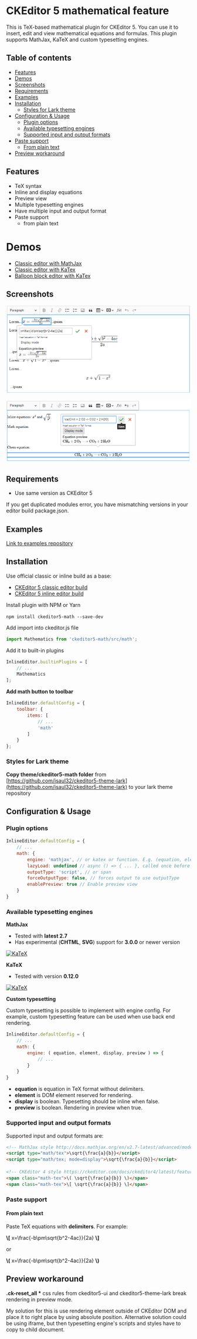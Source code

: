 # CKEditor 5 mathematical feature

This is TeX-based mathematical plugin for CKEditor 5. You can use it to insert, edit and view mathematical equations and formulas. This plugin supports MathJax, KaTeX and custom typesetting engines.

## Table of contents
- [Features](#features)
- [Demos](#demos)
- [Screenshots](#screenshots)
- [Requirements](#requirements)
- [Examples](#examples)
- [Installation](#installation)
	* [Styles for Lark theme](#styles-for-lark-theme)
- [Configuration & Usage](#configuration--usage)
	* [Plugin options](#plugin-options)
	* [Available typesetting engines](#available-typesetting-engines)
	* [Supported input and output formats](#supported-input-and-output-formats)
- [Paste support](#paste-support)
	* [From plain text](#from-plain-text)
- [Preview workaround](#preview-workaround)

## Features
- TeX syntax
- Inline and display equations
- Preview view
- Multiple typesetting engines
- Have multiple input and output format
- Paste support
	- from plain text

# Demos
- [Classic editor with MathJax](https://jsfiddle.net/isaul32/qktj9h7x/)
- [Classic editor with KaTex](https://jsfiddle.net/isaul32/3wjrkLdv/)
- [Balloon block editor with KaTex](https://jsfiddle.net/isaul32/q01mu8kp/)

## Screenshots
![Screenshot 1](/screenshots/1.png?raw=true "Screenshot 1")

![Screenshot 2](/screenshots/2.png?raw=true "Screenshot 2")

## Requirements

- Use same version as CKEditor 5

If you get duplicated modules error, you have mismatching versions in your editor build package.json.

## Examples
[Link to examples repository](https://github.com/isaul32/ckeditor5-math-examples)

## Installation
Use official classic or inline build as a base:
- [CKEditor 5 classic editor build](https://github.com/ckeditor/ckeditor5-build-classic)
- [CKEditor 5 inline editor build](https://github.com/ckeditor/ckeditor5-build-inline)

Install plugin with NPM or Yarn

`npm install ckeditor5-math --save-dev`

Add import into ckeditor.js file

```js
import Mathematics from 'ckeditor5-math/src/math';
```

Add it to built-in plugins

```js
InlineEditor.builtinPlugins = [
	// ...
	Mathematics
];
```

__Add math button to toolbar__

```js
InlineEditor.defaultConfig = {
	toolbar: {
		items: [
			// ...
			'math'
		]
	}
};
```
### Styles for Lark theme
__Copy theme/ckeditor5-math folder__ from [https://github.com/isaul32/ckeditor5-theme-lark](https://github.com/isaul32/ckeditor5-theme-lark) to your lark theme repository

## Configuration & Usage

### Plugin options
```js
InlineEditor.defaultConfig = {
	// ...
	math: {
		engine: 'mathjax', // or katex or function. E.g. (equation, element, display) => { ... }
		lazyLoad: undefined // async () => { ... }, called once before rendering first equation if engine doesn't exist. After resolving promise, plugin renders equations.
		outputType: 'script', // or span
		forceOutputType: false, // forces output to use outputType
		enablePreview: true // Enable preview view
	}
}
```

### Available typesetting engines
__MathJax__
- Tested with __latest 2.7__
- Has experimental (__CHTML__, __SVG__) support for __3.0.0__ or newer version

[<img src="https://www.mathjax.org/badge/badge-square.svg" width="130" alt="KaTeX">](https://www.mathjax.org/)

__KaTeX__
- Tested with version __0.12.0__

[<img src="https://katex.org/img/katex-logo-black.svg" width="130" alt="KaTeX">](https://katex.org/)

__Custom typesetting__

Custom typesetting is possible to implement with engine config. For example, custom typesetting feature can be used when use back end rendering.
```js
InlineEditor.defaultConfig = {
	// ...
	math: {
		engine: ( equation, element, display, preview ) => {
			// ...
		}
	}
}
```
- __equation__ is equation in TeX format without delimiters.
- __element__ is DOM element reserved for rendering.
- __display__ is boolean. Typesetting should be inline when false.
- __preview__ is boolean. Rendering in preview when true.


### Supported input and output formats
Supported input and output formats are:
```html
<!-- MathJax style http://docs.mathjax.org/en/v2.7-latest/advanced/model.html#how-mathematics-is-stored-in-the-page -->
<script type="math/tex">\sqrt{\frac{a}{b}}</script>
<script type="math/tex; mode=display">\sqrt{\frac{a}{b}}</script>

<!-- CKEditor 4 style https://ckeditor.com/docs/ckeditor4/latest/features/mathjax.html -->
<span class="math-tex">\( \sqrt{\frac{a}{b}} \)</span>
<span class="math-tex">\[ \sqrt{\frac{a}{b}} \]</span>
```

### Paste support

#### From plain text
Paste TeX equations with __delimiters__. For example:

__\\[__ x=\frac{-b\pm\sqrt{b^2-4ac}}{2a} __\\]__

or

__\\(__ x=\frac{-b\pm\sqrt{b^2-4ac}}{2a} __\\)__

## Preview workaround
__.ck-reset_all *__ css rules from ckeditor5-ui and ckeditor5-theme-lark break rendering in preview mode.

My solution for this is use rendering element outside of CKEditor DOM and place it to right place by using absolute position. Alternative solution could be using iframe, but then typesetting engine's scripts and styles have to copy to child document.
